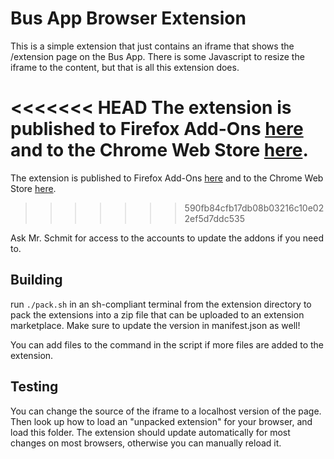 # Bus App Browser Extension

This is a simple extension that just contains an iframe that shows the /extension page on the Bus App. There is some Javascript to resize the iframe to the content, but that is all this extension does.

<<<<<<< HEAD
The extension is published to Firefox Add-Ons [here](https://addons.mozilla.org/en-US/firefox/addon/nnhs-bus-app/) and to the Chrome Web Store [here]().
=======
The extension is published to Firefox Add-Ons [here](https://addons.mozilla.org/en-US/firefox/addon/nnhs-bus-app/) and to the Chrome Web Store [here](https://chromewebstore.google.com/detail/bus-app/cgceeklcikhpejkbldnppbbnnjibokok).
>>>>>>> 590fb84cfb17db08b03216c10e022ef5d7ddc535

Ask Mr. Schmit for access to the accounts to update the addons if you need to.


## Building

run `./pack.sh` in an sh-compliant terminal from the extension directory to pack the extensions into a zip file that can be uploaded to an extension marketplace. Make sure to update the version in manifest.json as well!

You can add files to the command in the script if more files are added to the extension.


## Testing

You can change the source of the iframe to a localhost version of the page. Then look up how to load an "unpacked extension" for your browser, and load this folder. The extension should update automatically for most changes on most browsers, otherwise you can manually reload it.
